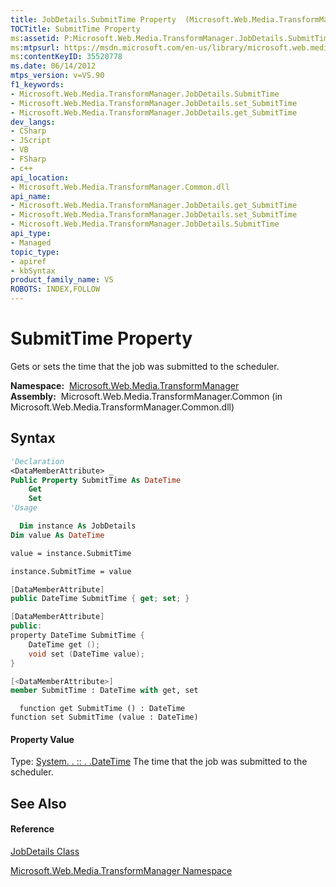 ```yaml
---
title: JobDetails.SubmitTime Property  (Microsoft.Web.Media.TransformManager)
TOCTitle: SubmitTime Property
ms:assetid: P:Microsoft.Web.Media.TransformManager.JobDetails.SubmitTime
ms:mtpsurl: https://msdn.microsoft.com/en-us/library/microsoft.web.media.transformmanager.jobdetails.submittime(v=VS.90)
ms:contentKeyID: 35520778
ms.date: 06/14/2012
mtps_version: v=VS.90
f1_keywords:
- Microsoft.Web.Media.TransformManager.JobDetails.SubmitTime
- Microsoft.Web.Media.TransformManager.JobDetails.set_SubmitTime
- Microsoft.Web.Media.TransformManager.JobDetails.get_SubmitTime
dev_langs:
- CSharp
- JScript
- VB
- FSharp
- c++
api_location:
- Microsoft.Web.Media.TransformManager.Common.dll
api_name:
- Microsoft.Web.Media.TransformManager.JobDetails.get_SubmitTime
- Microsoft.Web.Media.TransformManager.JobDetails.set_SubmitTime
- Microsoft.Web.Media.TransformManager.JobDetails.SubmitTime
api_type:
- Managed
topic_type:
- apiref
- kbSyntax
product_family_name: VS
ROBOTS: INDEX,FOLLOW
---
```


# SubmitTime Property

Gets or sets the time that the job was submitted to the scheduler.

**Namespace:**  [Microsoft.Web.Media.TransformManager](microsoft-web-media-transformmanager-namespace.md)  
**Assembly:**  Microsoft.Web.Media.TransformManager.Common (in Microsoft.Web.Media.TransformManager.Common.dll)

## Syntax

``` vb
'Declaration
<DataMemberAttribute> _
Public Property SubmitTime As DateTime
    Get
    Set
'Usage

  Dim instance As JobDetails
Dim value As DateTime

value = instance.SubmitTime

instance.SubmitTime = value
```

``` csharp
[DataMemberAttribute]
public DateTime SubmitTime { get; set; }
```

``` c++
[DataMemberAttribute]
public:
property DateTime SubmitTime {
    DateTime get ();
    void set (DateTime value);
}
```

``` fsharp
[<DataMemberAttribute>]
member SubmitTime : DateTime with get, set
```

``` jscript
  function get SubmitTime () : DateTime
function set SubmitTime (value : DateTime)
```

#### Property Value

Type: [System. . :: . .DateTime](https://msdn.microsoft.com/en-us/library/03ybds8y\(v=vs.90\))  
The time that the job was submitted to the scheduler.  

## See Also

#### Reference

[JobDetails Class](jobdetails-class-microsoft-web-media-transformmanager.md)

[Microsoft.Web.Media.TransformManager Namespace](microsoft-web-media-transformmanager-namespace.md)


